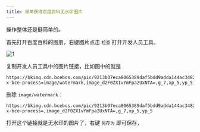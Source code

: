```yaml
---
title: 简单获得百度百科无水印图片
---
```


操作整体还是挺简单的。

首先打开百度百科的图册，右键图片点击 `检查` 打开开发人员工具。

![1](https://cdn.jsdelivr.net/gh/Melody-of-Oblivion/MoOpics@main/images/posts/bdbk-no-wm/1.png)

复制开发人员工具中的图片链接，比如图中的就是

```
https://bkimg.cdn.bcebos.com/pic/9213b07eca8065389daf5bdd9adda144ac3482b3?x-bce-process=image/watermark,image_d2F0ZXIvYmFpa2UxNTA=,g_7,xp_5,yp_5
```

删除 `image/watermark`：

```
https://bkimg.cdn.bcebos.com/pic/9213b07eca8065389daf5bdd9adda144ac3482b3?x-bce-process=,image_d2F0ZXIvYmFpa2UxNTA=,g_7,xp_5,yp_5
```

打开这个链接就是无水印的图片了，右键 `另存为` 即可保存，